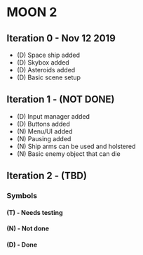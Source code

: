 # MOON 2
## Iteration 0 - Nov 12 2019
  - (D) Space ship added
  - (D) Skybox added
  - (D) Asteroids added
  - (D) Basic scene setup
## Iteration 1 - (NOT DONE)
  - (D) Input manager added
  - (D) Buttons added
  - (N) Menu/UI added
  - (N) Pausing added
  - (N) Ship arms can be used and holstered
  - (N) Basic enemy object that can die
## Iteration 2 - (TBD)



### Symbols
#### (T) - Needs testing
#### (N) - Not done
#### (D) - Done
